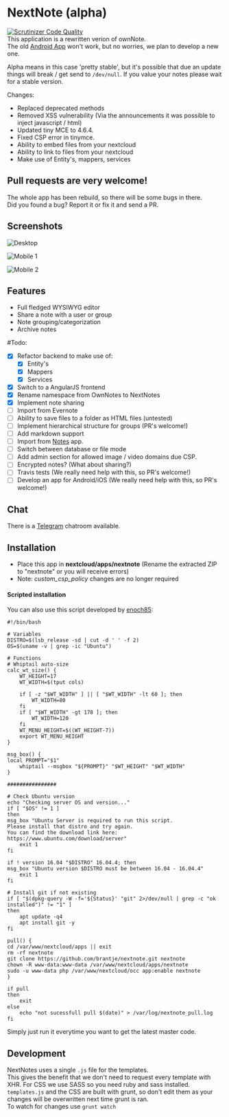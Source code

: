 # NextNote (alpha)
[![Scrutinizer Code Quality](https://scrutinizer-ci.com/g/brantje/nextnote/badges/quality-score.png?b=master)](https://scrutinizer-ci.com/g/brantje/nextnote/?branch=master)   
This application is a rewritten verion of ownNote.<br>
The old [Android App](https://play.google.com/store/apps/details?id=com.nowsci.ownnote&hl=sv) won't work, but no worries, we plan to develop a new one.

Alpha means in this case 'pretty stable', but it's possible that due an update things will break / get send to `/dev/null`.
If you value your notes please wait for a stable version.
    
Changes:
- Replaced deprecated methods
- Removed XSS vulnerability (Via the announcements it was possible to inject javascript / html)
- Updated tiny MCE to  4.6.4.
- Fixed CSP error in tinymce.
- Ability to embed files from your nextcloud 
- Ability to link to files from your nextcloud
- Make use of Entity's, mappers, services

## Pull requests are very welcome!
The whole app has been rebuild, so there will be some bugs in there.   
Did you found a bug? Report it or fix it and send a PR.

## Screenshots
![Desktop](https://i.imgur.com/0uahxKS.png)   

![Mobile 1](https://i.imgur.com/DhYzfHO.png)   

![Mobile 2](https://i.imgur.com/0daW6nc.png)   


## Features
- Full fledged WYSIWYG editor
- Share a note with a user or group
- Note grouping/categorization
- Archive notes


#Todo:
- [x] Refactor backend to make use of:
  - [x] Entity's
  - [x] Mappers
  - [x] Services
- [x] Switch to a AngularJS frontend
- [X] Rename namespace from OwnNotes to NextNotes
- [x] Implement note sharing
- [ ] Import from Evernote
- [ ] Ability to save files to a folder as HTML files (untested)
- [ ] Implement hierarchical structure for groups (PR's welcome!)
- [ ] Add markdown support
- [ ] Import from [Notes](https://github.com/nextcloud/notes) app.
- [ ] Switch between database or file mode
- [ ] Add admin section for allowed image / video domains due CSP.
- [ ] Encrypted notes? (What about sharing?)
- [ ] Travis tests (We really need help with this, so PR's welcome!) 
- [ ] Develop an app for Android/iOS (We really need help with this, so PR's welcome!)
   
## Chat
There is a [Telegram](https://t.me/NextNote) chatroom available.
   
## Installation
- Place this app in **nextcloud/apps/nextnote** (Rename the extracted ZIP to "nextnote" or you will receive errors)
- Note: *custom_csp_policy* changes are no longer required

#### Scripted installation

You can also use this script developed by [enoch85](https://github.com/enoch85):
```
#!/bin/bash

# Variables
DISTRO=$(lsb_release -sd | cut -d ' ' -f 2)
OS=$(uname -v | grep -ic "Ubuntu")

# Functions
# Whiptail auto-size
calc_wt_size() {
    WT_HEIGHT=17
    WT_WIDTH=$(tput cols)

    if [ -z "$WT_WIDTH" ] || [ "$WT_WIDTH" -lt 60 ]; then
        WT_WIDTH=80
    fi
    if [ "$WT_WIDTH" -gt 178 ]; then
        WT_WIDTH=120
    fi
    WT_MENU_HEIGHT=$((WT_HEIGHT-7))
    export WT_MENU_HEIGHT
}

msg_box() {
local PROMPT="$1"
    whiptail --msgbox "${PROMPT}" "$WT_HEIGHT" "$WT_WIDTH"
}

################

# Check Ubuntu version
echo "Checking server OS and version..."
if [ "$OS" != 1 ]
then
msg_box "Ubuntu Server is required to run this script.
Please install that distro and try again.
You can find the download link here: https://www.ubuntu.com/download/server"
    exit 1
fi

if ! version 16.04 "$DISTRO" 16.04.4; then
msg_box "Ubuntu version $DISTRO must be between 16.04 - 16.04.4"
    exit 1
fi

# Install git if not existing
if [ "$(dpkg-query -W -f='${Status}' "git" 2>/dev/null | grep -c "ok installed")" != "1" ]
then
    apt update -q4
    apt install git -y
fi

pull() {
cd /var/www/nextcloud/apps || exit
rm -rf nextnote
git clone https://github.com/brantje/nextnote.git nextnote
chown -R www-data:www-data /var/www/nextcloud/apps/nextnote
sudo -u www-data php /var/www/nextcloud/occ app:enable nextnote
}

if pull
then
    exit
else
    echo "not sucessfull pull $(date)" > /var/log/nextnote_pull.log
fi
```

Simply just run it everytime you want to get the latest master code.

## Development

NextNotes uses a single `.js` file for the templates.   
This gives the benefit that we don't need to request every template with XHR.
For CSS we use SASS so you need ruby and sass installed.
`templates.js` and the CSS are built with grunt, so don't edit them as your changes will be overwritten next time grunt is ran.   
To watch for changes use `grunt watch`
